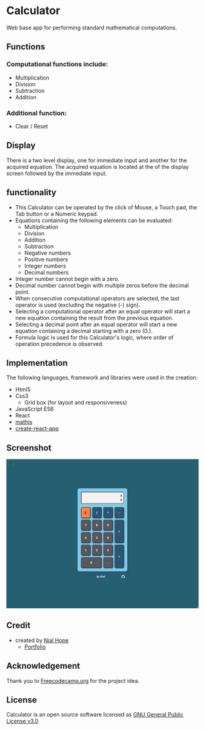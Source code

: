 
# Calculator
Web base app for performing standard mathematical computations.

## Functions
### Computational functions include:
+ Multiplication
+ Division
+ Subtraction
+ Addition
### Additional function:
+ Clear / Reset

## Display
There is a two level display, one for immediate input and another for the acquired
equation. The acquired equation is located at the of the display screen followed by the
immediate input.

## functionality
+ This Calculator can be operated by the click of Mouse, a Touch pad, the Tab button or a Numeric keypad.
+ Equations containing the following elements can be evaluated:
  + Multiplication
  + Division
  + Addition
  + Subtraction
  + Negative numbers
  + Positive numbers
  + Integer numbers
  + Decimal numbers
+ Integer number cannot begin with a zero.
+ Decimal number cannot begin with multiple zeros before the decimal point.
+ When consecutive computational operators are selected, the last operator is
used (excluding the negative (-) sign).
+ Selecting a computational operator after an equal operator will start a new equation containing the result from the previous equation.
+ Selecting a decimal point after an equal operator will start a new equation containing a decimal starting with a zero (0.).
+ Formula logic is used for this Calculator's logic, where order of operation precedence is observed.

## Implementation
The following languages, framework and libraries were used in the creation:
+ Html5
+ Css3
  + Grid box (for layout and responsiveness)
+ JavaScript ES6
+ React
+ [mathjs](https://mathjs.org/)
+ [create-react-app](https://github.com/facebook/create-react-app)

## Screenshot
![Calculator Screenshot](./public/calculator.png)

## Credit
+ created by [Nial Hope](https://github.com/nhope123)
  + [Portfolio](https://nhope123.github.io/)

## Acknowledgement
Thank you to [Freecodecamp.org](https://www.freecodecamp.org/) for the project idea.

## License
Calculator is an open source software licensed as [GNU General Public License v3.0](LICENSE)
